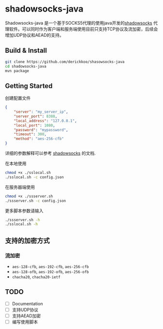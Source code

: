 # shadowsocks-java

Shadowsocks-java 是一个基于SOCKS5代理的使用java开发的[shadowsocks](https://github.com/shadowsocks/shadowsocks)
代理软件。可以同时作为客户端和服务端使用目前只支持TCP协议及流加密，后续会增加UDP协议和AEAD的支持。

 


## Build & Install

```bash
git clone https://github.com/derickkoo/shasowsocks-java
cd shadowsocks-java
mvn package
```

## Getting Started

创建配置文件

```json
{
    "server": "my_server_ip",
    "server_port": 8388,
    "local_address": "127.0.0.1",
    "local_port": 1080,
    "password": "mypassword",
    "timeout": 300,
    "method": "aes-256-cfb"
}
```

详细的参数解释可以参考 [shadowsocks](https://github.com/shadowsocks/shadowsocks/wiki) 的文档.

在本地使用
```bash
chmod +x ./sslocal.sh
./sslocal.sh -c config.json

```

在服务器端使用
```bash
chmod +x ./ssserver.sh
./ssserver.sh -c config.json

```

更多脚本参数请输入
```bash
./ssserver.sh -h
./sslocal.sh -h

```

## 支持的加密方式

### 流加密

* `aes-128-cfb`, `aes-192-cfb`, `aes-256-cfb`
* `aes-128-ofb`, `aes-192-ofb`, `aes-256-ofb`
* `chacha20`,  `chacha20-ietf`

## TODO

- [ ] Documentation
- [ ] 支持UDP协议
- [ ] 支持AEAD加密
- [ ] 编写使用脚本
